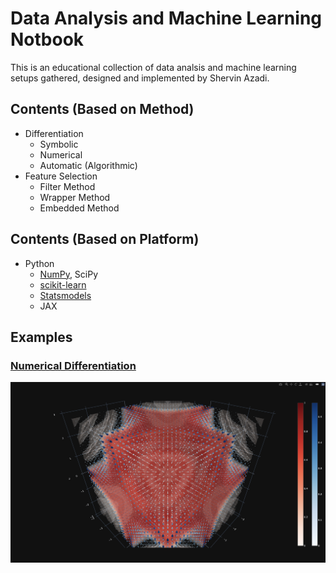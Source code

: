 # Data Analysis and Machine Learning Notbook

This is an educational collection of data analsis and machine learning setups gathered, designed and implemented by Shervin Azadi.

## Contents (Based on Method)

- Differentiation
  - Symbolic
  - Numerical
  - Automatic (Algorithmic)
- Feature Selection
  - Filter Method
  - Wrapper Method
  - Embedded Method

## Contents (Based on Platform)

- Python
  - [NumPy](https://numpy.org/), SciPy
  - [scikit-learn](https://scikit-learn.org/stable/index.html)
  - [Statsmodels](https://www.statsmodels.org/stable/index.html)
  - JAX

## Examples

### [Numerical Differentiation](https://github.com/shervinazadi/Notebook_MachineLearning/blob/master/SETUPS/PY_Num_Differentiation)

![](https://github.com/shervinazadi/Notebook_MachineLearning/blob/master/SETUPS/PY_Num_Differentiation/Numerical_Differentiation.png)
